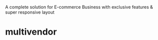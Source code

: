 A complete solution for E-commerce Business with exclusive features & super responsive layout
# multivendor

